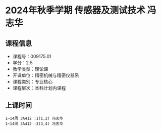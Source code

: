 # 2024年秋季学期 传感器及测试技术 冯志华






## 课程信息

- 课程号：009175.01
- 学分：2.5
- 教学类型：理论课
- 开课单位：精密机械与精密仪器系
- 课程类别：专业核心
- 课程层次：本科计划内课程

## 上课时间

```
1~14周 3A412 :1(1,2) 冯志华
1~14周 3A412 :3(3,4) 冯志华
```

